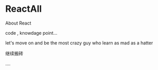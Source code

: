 # ReactAll

About React 

code , knowdage point...

let's move on and be the most crazy guy who learn as mad as a hatter


继续搬砖


....
